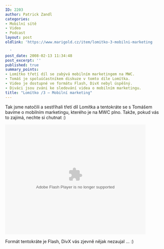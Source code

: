 ```yaml
---
ID: 2203
author: Patrick Zandl
categories:
- Mobilní sítě
- Video
- Podcast
layout: post
oldlink: 'https://www.marigold.cz/item/lomitko-3-mobilni-marketing

  '
post_date: 2008-02-13 11:34:48
post_excerpt: ''
published: true
summary_points:
- Lomítko třetí díl se zabývá mobilním marketingem na MWC.
- Tomáš je spoluúčastníkem diskuze v tomto díle Lomítka.
- Video je dostupné ve formátu Flash, DivX nebyl úspěšný.
- Diváci jsou zváni ke sledování videa o mobilním marketingu.
title: "Lomítko /3 – Mobilní marketing"
---
```


Tak jsme natočili a sestříhali třetí díl Lomítka a tentokráte se s Tomášem bavíme o mobilním marketingu, kterého je na MWC plno. Takže, pokud vás to zajímá, nechte si chutnat :)

<object height="354" width="450"><param name="movie" value="http://www.stream.cz/object/36499-lomitko-3-mwc2008"><param name="allowfullscreen" value="true"><param name="wmode" value="transparent"><embed src="http://www.stream.cz/object/36499-lomitko-3-mwc2008" type="application/x-shockwave-flash" wmode="transparent" allowfullscreen="true" height="354" width="450"></object>

Formát tentokráte je Flash, DivX vás zjevně nějak nezaujal ... :)